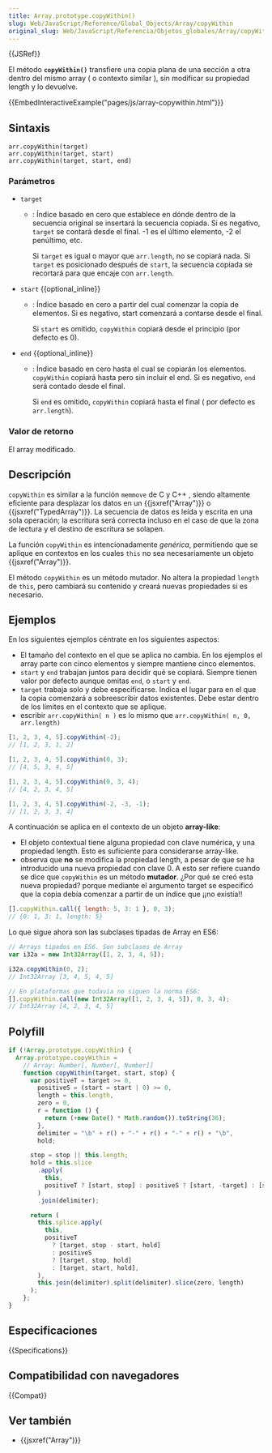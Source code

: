 ```yaml
---
title: Array.prototype.copyWithin()
slug: Web/JavaScript/Reference/Global_Objects/Array/copyWithin
original_slug: Web/JavaScript/Referencia/Objetos_globales/Array/copyWithin
---
```


{{JSRef}}

El método **`copyWithin()`** transfiere una copia plana de una sección a otra dentro del mismo array ( o contexto similar ), sin modificar su propiedad length y lo devuelve.

{{EmbedInteractiveExample("pages/js/array-copywithin.html")}}

## Sintaxis

```
arr.copyWithin(target)
arr.copyWithin(target, start)
arr.copyWithin(target, start, end)
```

### Parámetros

- `target`

  - : Índice basado en cero que establece en dónde dentro de la secuencia original se insertará la secuencia copiada. Si es negativo, `target` se contará desde el final. -1 es el último elemento, -2 el penúltimo, etc.

    Si `target` es igual o mayor que `arr.length`, no se copiará nada. Si `target` es posicionado después de `start`, la secuencia copiada se recortará para que encaje con `arr.length`.

- `start` {{optional_inline}}

  - : Índice basado en cero a partir del cual comenzar la copia de elementos. Si es negativo, start comenzará a contarse desde el final.

    Si `start` es omitido, `copyWithin` copiará desde el principio (por defecto es 0).

- `end` {{optional_inline}}

  - : Índice basado en cero hasta el cual se copiarán los elementos. `copyWithin` copiará hasta pero sin incluir el end. Si es negativo, `end` será contado desde el final.

    Si `end` es omitido, `copyWithin` copiará hasta el final ( por defecto es `arr.length`).

### Valor de retorno

El array modificado.

## Descripción

`copyWithin` es similar a la función `memmove` de C y C++ , siendo altamente eficiente para desplazar los datos en un {{jsxref("Array")}} o {{jsxref("TypedArray")}}. La secuencia de datos es leída y escrita en una sola operación; la escritura será correcta incluso en el caso de que la zona de lectura y el destino de escritura se solapen.

La función `copyWithin` es intencionadamente _genérica_, permitiendo que se aplique en contextos en los cuales `this` no sea necesariamente un objeto {{jsxref("Array")}}.

El método `copyWithin` es un método mutador. No altera la propiedad `length` de `this`, pero cambiará su contenido y creará nuevas propiedades si es necesario.

## Ejemplos

En los siguientes ejemplos céntrate en los siguientes aspectos:

- El tamaño del contexto en el que se aplica no cambia. En los ejemplos el array parte con cinco elementos y siempre mantiene cinco elementos.
- `start` y `end` trabajan juntos para decidir qué se copiará. Siempre tienen valor por defecto aunque omitas `end`, o `start` y `end`.
- `target` trabaja solo y debe especificarse. Indica el lugar para en el que la copia comenzará a sobreescribir datos existentes. Debe estar dentro de los límites en el contexto que se aplique.
- escribir `arr.copyWithin( n )` es lo mismo que `arr.copyWithin( n, 0, arr.length)`

```js
[1, 2, 3, 4, 5].copyWithin(-2);
// [1, 2, 3, 1, 2]

[1, 2, 3, 4, 5].copyWithin(0, 3);
// [4, 5, 3, 4, 5]

[1, 2, 3, 4, 5].copyWithin(0, 3, 4);
// [4, 2, 3, 4, 5]

[1, 2, 3, 4, 5].copyWithin(-2, -3, -1);
// [1, 2, 3, 3, 4]
```

A continuación se aplica en el contexto de un objeto **array-like**:

- El objeto contextual tiene alguna propiedad con clave numérica, y una propiedad length. Esto es suficiente para considerarse array-like.
- observa que **no** se modifica la propiedad length, a pesar de que se ha introducido una nueva propiedad con clave 0. A esto ser refiere cuando se dice que `copyWithin` es un método **mutador**. ¿Por qué se creó esta nueva propiedad? porque mediante el argumento target se especificó que la copia debía comenzar a partir de un índice que ¡¡no existía!!

```js
[].copyWithin.call({ length: 5, 3: 1 }, 0, 3);
// {0: 1, 3: 1, length: 5}
```

Lo que sigue ahora son las subclases tipadas de Array en ES6:

```js
// Arrays tipados en ES6. Son subclases de Array
var i32a = new Int32Array([1, 2, 3, 4, 5]);

i32a.copyWithin(0, 2);
// Int32Array [3, 4, 5, 4, 5]

// En plataformas que todavía no siguen la norma ES6:
[].copyWithin.call(new Int32Array([1, 2, 3, 4, 5]), 0, 3, 4);
// Int32Array [4, 2, 3, 4, 5]
```

## Polyfill

```js
if (!Array.prototype.copyWithin) {
  Array.prototype.copyWithin =
    // Array: Number[, Number[, Number]]
    function copyWithin(target, start, stop) {
      var positiveT = target >= 0,
        positiveS = (start = start | 0) >= 0,
        length = this.length,
        zero = 0,
        r = function () {
          return (+new Date() * Math.random()).toString(36);
        },
        delimiter = "\b" + r() + "-" + r() + "-" + r() + "\b",
        hold;

      stop = stop || this.length;
      hold = this.slice
        .apply(
          this,
          positiveT ? [start, stop] : positiveS ? [start, -target] : [start],
        )
        .join(delimiter);

      return (
        this.splice.apply(
          this,
          positiveT
            ? [target, stop - start, hold]
            : positiveS
            ? [target, stop, hold]
            : [target, start, hold],
        ),
        this.join(delimiter).split(delimiter).slice(zero, length)
      );
    };
}
```

## Especificaciones

{{Specifications}}

## Compatibilidad con navegadores

{{Compat}}

## Ver también

- {{jsxref("Array")}}
